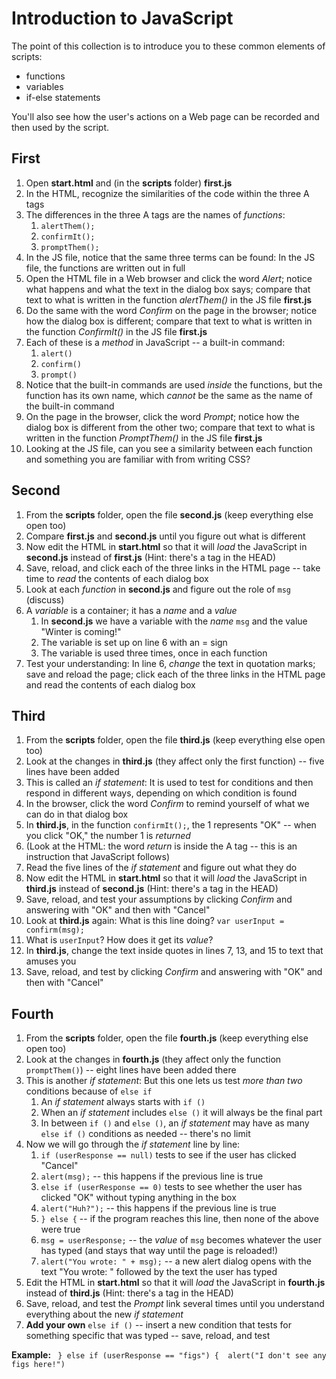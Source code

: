 Introduction to JavaScript
==========================

The point of this collection is to introduce you to these common elements of scripts:

* functions
* variables
* if-else statements

You'll also see how the user's actions on a Web page can be recorded and then used by the script.

## First

1. Open **start.html** and (in the **scripts** folder) **first.js**
2. In the HTML, recognize the similarities of the code within the three A tags
3. The differences in the three A tags are the names of _functions_:
     1. `alertThem();`
     1. `confirmIt();`
     1. `promptThem();`
4. In the JS file, notice that the same three terms can be found: In the JS file, the functions are written out in full 
5. Open the HTML file in a Web browser and click the word _Alert_; notice what happens and what the text in the dialog box says; compare that text to what is written in the function _alertThem()_ in the JS file **first.js** 
6. Do the same with the word _Confirm_ on the page in the browser; notice how the dialog box is different; compare that text to what is written in the function _ConfirmIt()_ in the JS file **first.js** 
7. Each of these is a _method_ in JavaScript -- a built-in command:
    1. `alert()`
    1. `confirm()`
    1. `prompt()`
8. Notice that the built-in commands are used _inside_ the functions, but the function has its own name, which _cannot_ be the same as the name of the built-in command
9. On the page in the browser, click the word _Prompt_; notice how the dialog box is different from the other two; compare that text to what is written in the function _PromptThem()_ in the JS file **first.js** 
10. Looking at the JS file, can you see a similarity between each function and something you are familiar with from writing CSS? 

## Second

1. From the **scripts** folder, open the file **second.js** (keep everything else open too)
2. Compare **first.js** and **second.js** until you figure out what is different 
3. Now edit the HTML in **start.html** so that it will _load_ the JavaScript in **second.js**  instead of  **first.js** (Hint: there's a tag in the HEAD)
4. Save, reload, and click each of the three links in the HTML page -- take time to _read_ the contents of each dialog box 
5. Look at each _function_ in **second.js** and figure out the role of `msg` (discuss)
6. A _variable_ is a container; it has a _name_ and a _value_
    1. In **second.js** we have a variable with the _name_ `msg` and the value "Winter is coming!"
    1. The variable is set up on line 6 with an = sign
    1. The variable is used three times, once in each function
7. Test your understanding: In line 6, _change_ the text in quotation marks; save and reload the page; click each of the three links in the HTML page and read the contents of each dialog box 

## Third

1. From the **scripts** folder, open the file **third.js** (keep everything else open too)
2. Look at the changes in **third.js** (they affect only the first function) -- five lines have been added
3. This is called an _if statement_: It is used to test for conditions and then respond in different ways, depending on which condition is found 
4. In the browser, click the word _Confirm_ to remind yourself of what we can do in that dialog box
5. In **third.js**, in the function `confirmIt();`, the 1 represents "OK" -- when you click "OK," the number 1 is _returned_
6. (Look at the HTML: the word _return_ is inside the A tag -- this is an instruction that JavaScript follows)
7.  Read the five lines of the _if statement_ and figure out what they do 
8.  Now edit the HTML in **start.html** so that it will _load_ the JavaScript in **third.js**  instead of  **second.js** (Hint: there's a tag in the HEAD)
9.  Save, reload, and test your assumptions by clicking _Confirm_ and answering with "OK" and then with "Cancel"
10.  Look at **third.js** again: What is this line doing? `var userInput = confirm(msg);` 
11.  What is `userInput`? How does it get its _value_?
12.  In **third.js**, change the text inside quotes in lines 7, 13, and 15 to text that amuses you
13.  Save, reload, and test by clicking _Confirm_ and answering with "OK" and then with "Cancel"

## Fourth

1. From the **scripts** folder, open the file **fourth.js** (keep everything else open too)
2. Look at the changes in **fourth.js** (they affect only the function `promptThem()`) -- eight lines have been added there
3. This is another _if statement_: But this one lets us test _more than two_ conditions because of `else if`
    1. An _if statement_ always starts with `if ()`
    1. When an _if statement_ includes `else ()` it will always be the final part
    1. In between `if ()` and `else ()`, an _if statement_ may have as many `else if ()` conditions as needed -- there's no limit
4. Now we will go through the _if statement_ line by line:
    1. `if (userResponse == null)` tests to see if the user has clicked "Cancel"
    1. `alert(msg);` -- this happens if the previous line is true
    1. `else if (userResponse == 0)` tests to see whether the user has clicked "OK" without typing anything in the box 
    1. `alert("Huh?");` -- this happens if the previous line is true
    1. `} else {` -- if the program reaches this line, then none of the above were true
    1. `msg = userResponse;` -- the _value_ of `msg` becomes whatever the user has typed (and stays that way until the page is reloaded!)
    1. `alert("You wrote: " + msg);` -- a new alert dialog opens with the text "You wrote: " followed by the text the user has typed
5. Edit the HTML in **start.html** so that it will _load_ the JavaScript in **fourth.js**  instead of  **third.js** (Hint: there's a tag in the HEAD)
6. Save, reload, and test the _Prompt_ link several times until you understand everything about the new  _if statement_
7. **Add your own** `else if ()` -- insert a new condition that tests for something specific that was typed -- save, reload, and test 

**Example:** 
` 
} else if (userResponse == "figs") { 
   alert("I don't see any figs here!")
`


